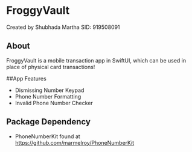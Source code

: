 # FroggyVault

Created by Shubhada Martha
SID: 919508091

## About 
FroggyVault is a mobile transaction app in SwiftUI, which can be used in place of physical card transactions!

##App Features
- Dismissing Number Keypad 
- Phone Number Formatting
- Invalid Phone Number Checker

## Package Dependency
- PhoneNumberKit found at https://github.com/marmelroy/PhoneNumberKit

